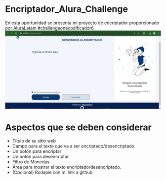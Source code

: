 # Encriptador_Alura_Challenge
En esta oportunidad se presenta mi proyecto de encriptador proporcionado por AluraLatam  #challengeonecodificador6.
<img src="https://github.com/DanielOrtz/Encriptador_Alura_Challenge/blob/main/ImgReadme/Interfaz.JPG">
<h1>Aspectos que se deben considerar</h1>
<ul>
  <li>Título de su sitio web</li>
  <li>Campo para el texto que va a ser encriptado/desencriptado</li>
  <li>Un botón para encriptar</li>
  <li>Un botón para desencriptar</li>
  <li>Filtro de Monedas</li>
  <li>Área para mostrar el texto encriptado/desencriptado.</li>
  <li>(Opcional) Rodapie con mi link a github</li>
</ul>
